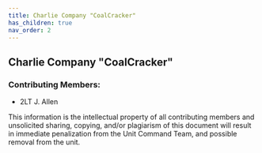 ```yaml
---
title: Charlie Company "CoalCracker"
has_children: true
nav_order: 2
---
```

## Charlie Company "CoalCracker"

### Contributing Members:
- 2LT J. Allen


This information is the intellectual property of all contributing members and unsolicited sharing, copying, and/or plagiarism of this document will result in immediate penalization from the Unit Command Team, and possible removal from the unit.
